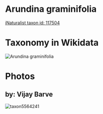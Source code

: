 
Arundina graminifolia
=====================
  
[iNaturalist taxon id: 117504](https://www.inaturalist.org/taxa/117504)
# Taxonomy in Wikidata
  
![Arundina graminifolia](../wikidata_schemas/Arundina_graminifolia.gv.png)
# Photos

## by: Vijay Barve
  
![taxon5564241](https://inaturalist-open-data.s3.amazonaws.com/photos/5855186/medium.jpeg)